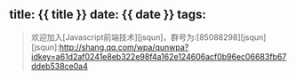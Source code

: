 title: {{ title }}
date: {{ date }}
tags:
---





> 欢迎加入[Javascript前端技术][jsqun]，群号为:[85088298][jsqun]
[jsqun]:http://shang.qq.com/wpa/qunwpa?idkey=a61d2af0241e8eb322e98f4a162e124606acf0b96ec06683fb67ddeb538ce0a4